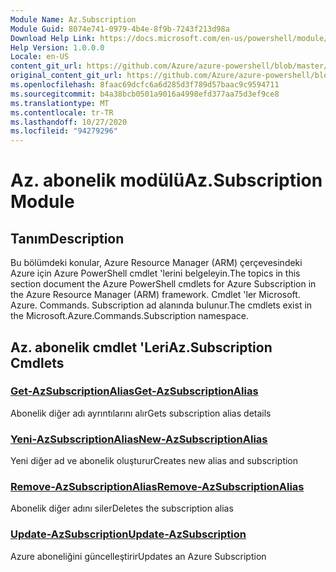 ```yaml
---
Module Name: Az.Subscription
Module Guid: 8074e741-0979-4b4e-8f9b-7243f213d98a
Download Help Link: https://docs.microsoft.com/en-us/powershell/module/az.subscription
Help Version: 1.0.0.0
Locale: en-US
content_git_url: https://github.com/Azure/azure-powershell/blob/master/src/Subscription/Subscription/help/Az.Subscription.md
original_content_git_url: https://github.com/Azure/azure-powershell/blob/master/src/Subscription/Subscription/help/Az.Subscription.md
ms.openlocfilehash: 8faac69dcfc6a6d285d3f789d57baac9c9594711
ms.sourcegitcommit: b4a38bcb0501a9016a4998efd377aa75d3ef9ce8
ms.translationtype: MT
ms.contentlocale: tr-TR
ms.lasthandoff: 10/27/2020
ms.locfileid: "94279296"
---
```

# <span data-ttu-id="78eac-101">Az. abonelik modülü</span><span class="sxs-lookup"><span data-stu-id="78eac-101">Az.Subscription Module</span></span>
## <span data-ttu-id="78eac-102">Tanım</span><span class="sxs-lookup"><span data-stu-id="78eac-102">Description</span></span>
<span data-ttu-id="78eac-103">Bu bölümdeki konular, Azure Resource Manager (ARM) çerçevesindeki Azure için Azure PowerShell cmdlet 'lerini belgeleyin.</span><span class="sxs-lookup"><span data-stu-id="78eac-103">The topics in this section document the Azure PowerShell cmdlets for Azure Subscription in the Azure Resource Manager (ARM) framework.</span></span> <span data-ttu-id="78eac-104">Cmdlet 'ler Microsoft. Azure. Commands. Subscription ad alanında bulunur.</span><span class="sxs-lookup"><span data-stu-id="78eac-104">The cmdlets exist in the Microsoft.Azure.Commands.Subscription namespace.</span></span>

## <span data-ttu-id="78eac-105">Az. abonelik cmdlet 'Leri</span><span class="sxs-lookup"><span data-stu-id="78eac-105">Az.Subscription Cmdlets</span></span>
### [<span data-ttu-id="78eac-106">Get-AzSubscriptionAlias</span><span class="sxs-lookup"><span data-stu-id="78eac-106">Get-AzSubscriptionAlias</span></span>](Get-AzSubscriptionAlias.md)
<span data-ttu-id="78eac-107">Abonelik diğer adı ayrıntılarını alır</span><span class="sxs-lookup"><span data-stu-id="78eac-107">Gets subscription alias details</span></span>

### [<span data-ttu-id="78eac-108">Yeni-AzSubscriptionAlias</span><span class="sxs-lookup"><span data-stu-id="78eac-108">New-AzSubscriptionAlias</span></span>](New-AzSubscriptionAlias.md)
<span data-ttu-id="78eac-109">Yeni diğer ad ve abonelik oluşturur</span><span class="sxs-lookup"><span data-stu-id="78eac-109">Creates new alias and subscription</span></span>

### [<span data-ttu-id="78eac-110">Remove-AzSubscriptionAlias</span><span class="sxs-lookup"><span data-stu-id="78eac-110">Remove-AzSubscriptionAlias</span></span>](Remove-AzSubscriptionAlias.md)
<span data-ttu-id="78eac-111">Abonelik diğer adını siler</span><span class="sxs-lookup"><span data-stu-id="78eac-111">Deletes the subscription alias</span></span>

### [<span data-ttu-id="78eac-112">Update-AzSubscription</span><span class="sxs-lookup"><span data-stu-id="78eac-112">Update-AzSubscription</span></span>](Update-AzSubscription.md)
<span data-ttu-id="78eac-113">Azure aboneliğini güncelleştirir</span><span class="sxs-lookup"><span data-stu-id="78eac-113">Updates an Azure Subscription</span></span>


